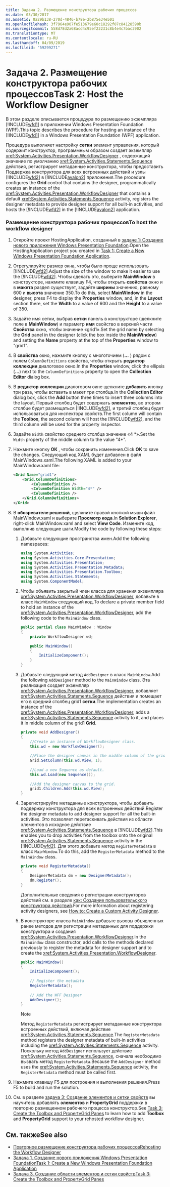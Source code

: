```yaml
---
title: Задача 2. Размещение конструктора рабочих процессов
ms.date: 03/30/2017
ms.assetid: 0a29b138-270d-4846-b78e-2b875e34e501
ms.openlocfilehash: 3f7964e907fe513679e60c18292f07c84128590b
ms.sourcegitcommit: 558d78d2a68acd4c95ef23231c8b4e4c7bac3902
ms.translationtype: MT
ms.contentlocale: ru-RU
ms.lasthandoff: 04/09/2019
ms.locfileid: "59299271"
---
```

# <a name="task-2-host-the-workflow-designer"></a><span data-ttu-id="2ba1f-102">Задача 2. Размещение конструктора рабочих процессов</span><span class="sxs-lookup"><span data-stu-id="2ba1f-102">Task 2: Host the Workflow Designer</span></span>
<span data-ttu-id="2ba1f-103">В этом разделе описывается процедура по размещению экземпляра [!INCLUDE[wfd1](../../../includes/wfd1-md.md)] в приложении Windows Presentation Foundation (WPF).</span><span class="sxs-lookup"><span data-stu-id="2ba1f-103">This topic describes the procedure for hosting an instance of the [!INCLUDE[wfd1](../../../includes/wfd1-md.md)] in a Windows Presentation Foundation (WPF) application.</span></span>  
  
 <span data-ttu-id="2ba1f-104">Процедура выполняет настройку **сетки** элемент управления, который содержит конструктор, программным образом создает экземпляр <xref:System.Activities.Presentation.WorkflowDesigner> , содержащий значение по умолчанию <xref:System.Activities.Statements.Sequence> действия, регистрирует метаданные конструктора, чтобы предоставить Поддержка конструктора для всех встроенных действий и узлы [!INCLUDE[wfd2](../../../includes/wfd2-md.md)] в [!INCLUDE[avalon2](../../../includes/avalon2-md.md)] приложения.</span><span class="sxs-lookup"><span data-stu-id="2ba1f-104">The procedure configures the **Grid** control that contains the designer, programmatically creates an instance of the <xref:System.Activities.Presentation.WorkflowDesigner> that contains a default <xref:System.Activities.Statements.Sequence> activity, registers the designer metadata to provide designer support for all built-in activities, and hosts the [!INCLUDE[wfd2](../../../includes/wfd2-md.md)] in the [!INCLUDE[avalon2](../../../includes/avalon2-md.md)] application.</span></span>  
  
### <a name="to-host-the-workflow-designer"></a><span data-ttu-id="2ba1f-105">Размещение конструктора рабочих процессов</span><span class="sxs-lookup"><span data-stu-id="2ba1f-105">To host the workflow designer</span></span>  
  
1. <span data-ttu-id="2ba1f-106">Откройте проект HostingApplication, созданный в [задаче 1: Создание нового приложения Windows Presentation Foundation](task-1-create-a-new-wpf-app.md).</span><span class="sxs-lookup"><span data-stu-id="2ba1f-106">Open the HostingApplication project you created in [Task 1: Create a New Windows Presentation Foundation Application](task-1-create-a-new-wpf-app.md).</span></span>  
  
2. <span data-ttu-id="2ba1f-107">Отрегулируйте размер окна, чтобы было проще использовать [!INCLUDE[wfd2](../../../includes/wfd2-md.md)].</span><span class="sxs-lookup"><span data-stu-id="2ba1f-107">Adjust the size of the window to make it easier to use the [!INCLUDE[wfd2](../../../includes/wfd2-md.md)].</span></span> <span data-ttu-id="2ba1f-108">Чтобы сделать это, выберите **MainWindow** в конструкторе, нажмите клавишу F4, чтобы открыть **свойства** окно и в **макета** раздел существует, задайте **ширины** значению, равному 600 и **высота** значение 350.</span><span class="sxs-lookup"><span data-stu-id="2ba1f-108">To do this, select **MainWindow** in the designer, press F4 to display the **Properties** window, and, in the **Layout** section there, set the **Width** to a value of 600 and the **Height** to a value of 350.</span></span>  
  
3. <span data-ttu-id="2ba1f-109">Задайте имя сетки, выбрав **сетки** панель в конструкторе (щелкните поле в **MainWindow**) и параметр **имя** свойство в верхней части  **Свойства** окно, чтобы значение «grid1».</span><span class="sxs-lookup"><span data-stu-id="2ba1f-109">Set the grid name by selecting the **Grid** panel in the designer (click the box inside the **MainWindow**) and setting the **Name** property at the top of the **Properties** window to "grid1".</span></span>  
  
4. <span data-ttu-id="2ba1f-110">В **свойства** окно, нажмите кнопку с многоточием (**...** ) рядом с полем `ColumnDefinitions` свойства, чтобы открыть **редактор коллекции** диалоговое окно.</span><span class="sxs-lookup"><span data-stu-id="2ba1f-110">In the **Properties** window, click the ellipsis (**…**) next to the `ColumnDefinitions` property to open the **Collection Editor** dialog box.</span></span>  
  
5. <span data-ttu-id="2ba1f-111">В **редактор коллекции** диалоговом окне щелкните **добавить** кнопку три раза, чтобы вставить в макет три столбца.</span><span class="sxs-lookup"><span data-stu-id="2ba1f-111">In the **Collection Editor** dialog box, click the **Add** button three times to insert three columns into the layout.</span></span> <span data-ttu-id="2ba1f-112">Первый столбец будет содержать **элементов**, во втором столбце будет размещаться [!INCLUDE[wfd2](../../../includes/wfd2-md.md)], и третий столбец будет использоваться для инспектора свойств.</span><span class="sxs-lookup"><span data-stu-id="2ba1f-112">The first column will contain the **Toolbox**, the second column will host the [!INCLUDE[wfd2](../../../includes/wfd2-md.md)], and the third column will be used for the property inspector.</span></span>  
  
6. <span data-ttu-id="2ba1f-113">Задайте `Width` свойство среднего столбца значение «4 \*».</span><span class="sxs-lookup"><span data-stu-id="2ba1f-113">Set the `Width` property of the middle column to the value "4\*".</span></span>  
  
7. <span data-ttu-id="2ba1f-114">Нажмите кнопку **ОК** , чтобы сохранить изменения.</span><span class="sxs-lookup"><span data-stu-id="2ba1f-114">Click **OK** to save the changes.</span></span> <span data-ttu-id="2ba1f-115">Следующий код XAML будет добавлен в файл MainWindows.xaml.</span><span class="sxs-lookup"><span data-stu-id="2ba1f-115">The following XAML is added to your MainWindow.xaml file:</span></span>  
  
    ```xml  
    <Grid Name="grid1">  
        <Grid.ColumnDefinitions>  
            <ColumnDefinition />  
            <ColumnDefinition Width="4*" />  
            <ColumnDefinition />  
        </Grid.ColumnDefinitions>  
    </Grid>  
    ```  
  
8. <span data-ttu-id="2ba1f-116">В **обозревателе решений**, щелкните правой кнопкой мыши файл MainWindow.xaml и выберите **Просмотр кода**.</span><span class="sxs-lookup"><span data-stu-id="2ba1f-116">In **Solution Explorer**, right-click MainWindow.xaml and select **View Code**.</span></span> <span data-ttu-id="2ba1f-117">Измените код, выполнив следующие шаги.</span><span class="sxs-lookup"><span data-stu-id="2ba1f-117">Modify the code by following these steps:</span></span>  
  
    1.  <span data-ttu-id="2ba1f-118">Добавьте следующие пространства имен.</span><span class="sxs-lookup"><span data-stu-id="2ba1f-118">Add the following namespaces:</span></span>  
  
        ```csharp  
        using System.Activities;  
        using System.Activities.Core.Presentation;  
        using System.Activities.Presentation;  
        using System.Activities.Presentation.Metadata;  
        using System.Activities.Presentation.Toolbox;  
        using System.Activities.Statements;  
        using System.ComponentModel;  
        ```  
  
    2.  <span data-ttu-id="2ba1f-119">Чтобы объявить закрытый член класса для хранения экземпляра <xref:System.Activities.Presentation.WorkflowDesigner>, добавьте в класс `MainWindow` следующий код.</span><span class="sxs-lookup"><span data-stu-id="2ba1f-119">To declare a private member field to hold an instance of the <xref:System.Activities.Presentation.WorkflowDesigner>, add the following code to the `MainWindow` class.</span></span>  
  
        ```csharp  
        public partial class MainWindow : Window  
        {  
            private WorkflowDesigner wd;  
  
            public MainWindow()  
            {  
                InitializeComponent();  
            }  
        }  
        ```  
  
    3.  <span data-ttu-id="2ba1f-120">Добавьте следующий метод `AddDesigner` в класс `MainWindow`.</span><span class="sxs-lookup"><span data-stu-id="2ba1f-120">Add the following `AddDesigner` method to the `MainWindow` class.</span></span> <span data-ttu-id="2ba1f-121">Эта реализация создает экземпляр <xref:System.Activities.Presentation.WorkflowDesigner>, добавляет <xref:System.Activities.Statements.Sequence> действия и помещает его в средний столбец grid1 **сетки**.</span><span class="sxs-lookup"><span data-stu-id="2ba1f-121">The implementation creates an instance of the <xref:System.Activities.Presentation.WorkflowDesigner>, adds a <xref:System.Activities.Statements.Sequence> activity to it, and places it in middle column of the grid1 **Grid**.</span></span>  
  
        ```csharp  
        private void AddDesigner()  
        {  
            //Create an instance of WorkflowDesigner class.  
            this.wd = new WorkflowDesigner();  
  
            //Place the designer canvas in the middle column of the grid.  
            Grid.SetColumn(this.wd.View, 1);  
  
            //Load a new Sequence as default.  
            this.wd.Load(new Sequence());  
  
            //Add the designer canvas to the grid.  
            grid1.Children.Add(this.wd.View);  
        }  
        ```  
  
    4.  <span data-ttu-id="2ba1f-122">Зарегистрируйте метаданные конструктора, чтобы добавить поддержку конструктора для всех встроенных действий.</span><span class="sxs-lookup"><span data-stu-id="2ba1f-122">Register the designer metadata to add designer support for all the  built-in activities.</span></span> <span data-ttu-id="2ba1f-123">Это позволяет перетаскивать действия из области элементов в исходное действие <xref:System.Activities.Statements.Sequence> в [!INCLUDE[wfd2](../../../includes/wfd2-md.md)].</span><span class="sxs-lookup"><span data-stu-id="2ba1f-123">This enables you to drop activities from the toolbox onto the original <xref:System.Activities.Statements.Sequence> activity in the [!INCLUDE[wfd2](../../../includes/wfd2-md.md)].</span></span> <span data-ttu-id="2ba1f-124">Для этого добавьте метод `RegisterMetadata` в класс `MainWindow`.</span><span class="sxs-lookup"><span data-stu-id="2ba1f-124">To do this, add the `RegisterMetadata` method to the `MainWindow` class.</span></span>  
  
        ```csharp  
        private void RegisterMetadata()  
        {               
            DesignerMetadata dm = new DesignerMetadata();  
            dm.Register();  
        }  
        ```  
  
         <span data-ttu-id="2ba1f-125">Дополнительные сведения о регистрации конструкторов действий см. в разделе [как: Создание пользовательского конструктора действий](how-to-create-a-custom-activity-designer.md).</span><span class="sxs-lookup"><span data-stu-id="2ba1f-125">For more information about registering activity designers, see [How to: Create a Custom Activity Designer](how-to-create-a-custom-activity-designer.md).</span></span>  
  
    5.  <span data-ttu-id="2ba1f-126">В конструкторе класса `MainWindow` добавьте вызовы объявленных ранее методов для регистрации метаданных для поддержки конструктора и создания <xref:System.Activities.Presentation.WorkflowDesigner>.</span><span class="sxs-lookup"><span data-stu-id="2ba1f-126">In the `MainWindow` class constructor, add calls to the methods declared previously to register the metadata for designer support and to create the <xref:System.Activities.Presentation.WorkflowDesigner>.</span></span>  
  
        ```csharp  
        public MainWindow()  
        {  
            InitializeComponent();  
  
            // Register the metadata  
            RegisterMetadata();  
  
            // Add the WFF Designer  
            AddDesigner();  
        }  
        ```  
  
        > [!NOTE]
        >  <span data-ttu-id="2ba1f-127">Метод `RegisterMetadata` регистрирует метаданные конструктора встроенных действий, включая действие <xref:System.Activities.Statements.Sequence>.</span><span class="sxs-lookup"><span data-stu-id="2ba1f-127">The `RegisterMetadata` method registers the designer metadata of built-in activities including the <xref:System.Activities.Statements.Sequence> activity.</span></span> <span data-ttu-id="2ba1f-128">Поскольку метод `AddDesigner` использует действие <xref:System.Activities.Statements.Sequence>, сначала необходимо вызвать метод `RegisterMetadata`.</span><span class="sxs-lookup"><span data-stu-id="2ba1f-128">Because the `AddDesigner` method uses the <xref:System.Activities.Statements.Sequence> activity, the `RegisterMetadata` method must be called first.</span></span>  
  
9. <span data-ttu-id="2ba1f-129">Нажмите клавишу F5 для построения и выполнения решения.</span><span class="sxs-lookup"><span data-stu-id="2ba1f-129">Press F5 to build and run the solution.</span></span>  
  
10. <span data-ttu-id="2ba1f-130">См. в разделе [задача 3: Создание элементов и сетки свойств](task-3-create-the-toolbox-and-propertygrid-panes.md) вы научитесь добавлять **элементов** и **PropertyGrid** поддержки в повторно размещенном рабочего процесса конструктор.</span><span class="sxs-lookup"><span data-stu-id="2ba1f-130">See [Task 3: Create the Toolbox and PropertyGrid Panes](task-3-create-the-toolbox-and-propertygrid-panes.md) to learn how to add **Toolbox** and **PropertyGrid** support to your rehosted workflow designer.</span></span>  
  
## <a name="see-also"></a><span data-ttu-id="2ba1f-131">См. также</span><span class="sxs-lookup"><span data-stu-id="2ba1f-131">See also</span></span>

- [<span data-ttu-id="2ba1f-132">Повторное размещение конструктора рабочих процессов</span><span class="sxs-lookup"><span data-stu-id="2ba1f-132">Rehosting the Workflow Designer</span></span>](rehosting-the-workflow-designer.md)
- [<span data-ttu-id="2ba1f-133">Задача 1. Создание нового приложения Windows Presentation Foundation</span><span class="sxs-lookup"><span data-stu-id="2ba1f-133">Task 1: Create a New Windows Presentation Foundation Application</span></span>](task-1-create-a-new-wpf-app.md)
- [<span data-ttu-id="2ba1f-134">Задача 3. Создание области элементов и сетки свойств</span><span class="sxs-lookup"><span data-stu-id="2ba1f-134">Task 3: Create the Toolbox and PropertyGrid Panes</span></span>](task-3-create-the-toolbox-and-propertygrid-panes.md)

